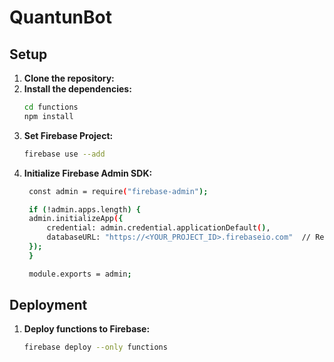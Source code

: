 # QuantunBot

## Setup

1. **Clone the repository:**
2. **Install the dependencies:**
   ```sh
   cd functions
   npm install
3. **Set Firebase Project:**
   ```sh
   firebase use --add

4. **Initialize Firebase Admin SDK:**
   ```sh
    const admin = require("firebase-admin");

    if (!admin.apps.length) {
    admin.initializeApp({
        credential: admin.credential.applicationDefault(),
        databaseURL: "https://<YOUR_PROJECT_ID>.firebaseio.com"  // Replace with your own database URL
    });
    }

    module.exports = admin;

## Deployment
1. **Deploy functions to Firebase:**
   ```sh
   firebase deploy --only functions